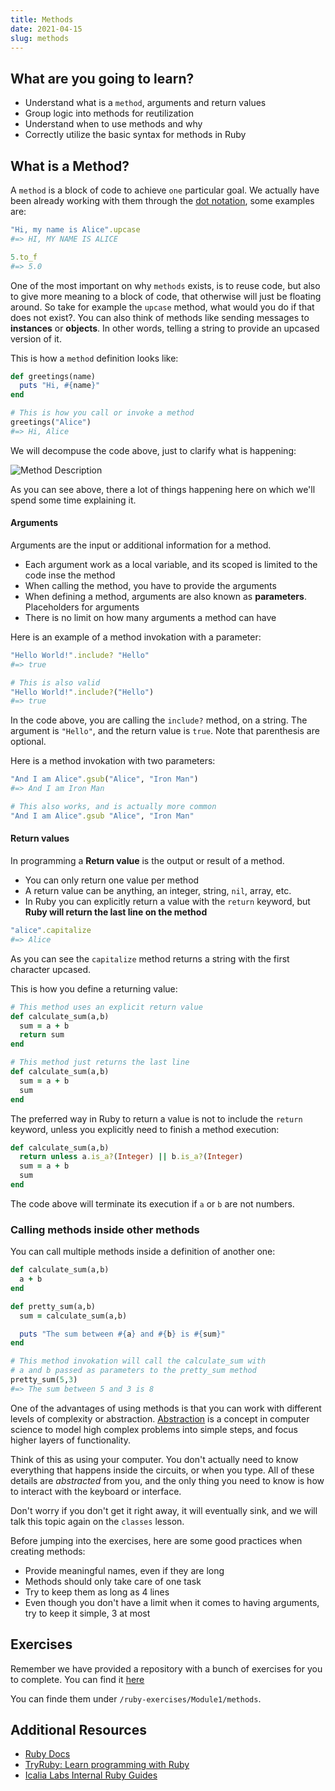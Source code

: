 ```yaml
---
title: Methods
date: 2021-04-15
slug: methods
---
```


## What are you going to learn?

* Understand what is a `method`, arguments and return values 
* Group logic into methods for reutilization
* Understand when to use methods and why
* Correctly utilize the basic syntax for methods in Ruby

## What is a Method?

A `method` is a block of code to achieve `one` particular goal. We actually have been already working with them through the [dot notation](https://dwayne-phillips.medium.com/object-oriented-programming-and-dot-notation-b8cdbe0fe825), some examples are:

```ruby
"Hi, my name is Alice".upcase
#=> HI, MY NAME IS ALICE

5.to_f
#=> 5.0
```

One of the most important on why `methods` exists, is to reuse code, but also to give more meaning to a block of code, that otherwise will just be floating around. So take for example
the `upcase` method, what would you do if that does not exist?. You can also think of methods like sending messages to **instances** or **objects**. In other words, telling a string to
provide an upcased version of it.

This is how a `method` definition looks like:

```ruby
def greetings(name)
  puts "Hi, #{name}"
end

# This is how you call or invoke a method
greetings("Alice")
#=> Hi, Alice
```

We will decompuse the code above, just to clarify what is happening:

![Method Description](/method_description.png)

As you can see above, there a lot of things happening here on which we'll spend some time explaining it.

#### Arguments

Arguments are the input or additional information for a method.

* Each argument work as a local variable, and its scoped is limited to the code inse the method
* When calling the method, you have to provide the arguments
* When defining a method, arguments are also known as **parameters**. Placeholders for arguments
* There is no limit on how many arguments a method can have

Here is an example of a method invokation with a parameter:

```ruby
"Hello World!".include? "Hello"
#=> true

# This is also valid
"Hello World!".include?("Hello")
#=> true
```

In the code above, you are calling the `include?` method, on a string. The argument is `"Hello"`, and the return value is `true`. Note that parenthesis are optional.

Here is a method invokation with two parameters:

```ruby
"And I am Alice".gsub("Alice", "Iron Man")
#=> And I am Iron Man

# This also works, and is actually more common
"And I am Alice".gsub "Alice", "Iron Man"
```

#### Return values

In programming a **Return value** is the output or result of a method. 

* You can only return one value per method
* A return value can be anything, an integer, string, `nil`, array, etc.
* In Ruby you can explicitly return a value with the `return` keyword, but **Ruby will return the last line on the method**

```ruby
"alice".capitalize
#=> Alice
```

As you can see the `capitalize` method returns a string with the first character upcased.

This is how you define a returning value:

```ruby
# This method uses an explicit return value
def calculate_sum(a,b)
  sum = a + b
  return sum
end

# This method just returns the last line
def calculate_sum(a,b)
  sum = a + b
  sum
end
```

The preferred way in Ruby to return a value is not to include the `return` keyword, unless you explicitly need to finish a method execution:

```ruby
def calculate_sum(a,b)
  return unless a.is_a?(Integer) || b.is_a?(Integer)
  sum = a + b
  sum
end
```

The code above will terminate its execution if `a` or `b` are not numbers.

### Calling methods inside other methods

You can call multiple methods inside a definition of another one:

```ruby
def calculate_sum(a,b)
  a + b
end

def pretty_sum(a,b)
  sum = calculate_sum(a,b)

  puts "The sum between #{a} and #{b} is #{sum}"
end

# This method invokation will call the calculate_sum with 
# a and b passed as parameters to the pretty_sum method
pretty_sum(5,3)
#=> The sum between 5 and 3 is 8
```

One of the advantages of using methods is that you can work with different levels of complexity or abstraction. [Abstraction](https://en.wikipedia.org/wiki/Abstraction_(computer_science))
is a concept in computer science to model high complex problems into simple steps, and focus higher layers of functionality.

Think of this as using your computer. You don't actually need to know everything that happens inside the circuits, or when you type. All of these details are *abstracted* from you, and the
only thing you need to know is how to interact with the keyboard or interface.

Don't worry if you don't get it right away, it will eventually sink, and we will talk this topic again on the `classes` lesson.

Before jumping into the exercises, here are some good practices when creating methods:

* Provide meaningful names, even if they are long
* Methods should only take care of one task
* Try to keep them as long as 4 lines
* Even though you don't have a limit when it comes to having arguments, try to keep it simple, 3 at most

## Exercises

Remember we have provided a repository with a bunch of exercises for you to complete. You can find it [here](https://github.com/kurenn/ruby-exercises)

You can finde them under `/ruby-exercises/Module1/methods`.

## Additional Resources

+ [Ruby Docs](https://www.ruby-doc.org/)
+ [TryRuby: Learn programming with Ruby](https://ruby.github.io/TryRuby/)
+ [Icalia Labs Internal Ruby Guides](https://github.com/IcaliaLabs/guides/tree/master/stack/ruby)